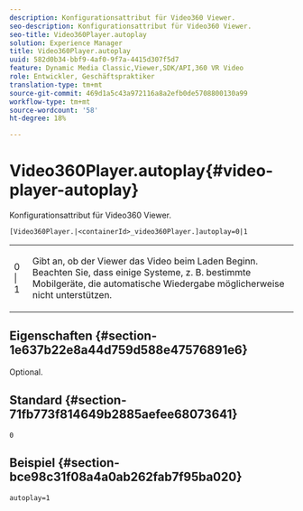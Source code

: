 ```yaml
---
description: Konfigurationsattribut für Video360 Viewer.
seo-description: Konfigurationsattribut für Video360 Viewer.
seo-title: Video360Player.autoplay
solution: Experience Manager
title: Video360Player.autoplay
uuid: 582d0b34-bbf9-4af0-9f7a-4415d307f5d7
feature: Dynamic Media Classic,Viewer,SDK/API,360 VR Video
role: Entwickler, Geschäftspraktiker
translation-type: tm+mt
source-git-commit: 469d1a5c43a972116a8a2efb0de5708800130a99
workflow-type: tm+mt
source-wordcount: '58'
ht-degree: 18%

---
```



# Video360Player.autoplay{#video-player-autoplay}

Konfigurationsattribut für Video360 Viewer.

`[Video360Player.|<containerId>_video360Player.]autoplay=0|1`

<table id="table_441553CD34C94A58A9D7CBF772DEDDB6"> 
 <tbody> 
  <tr> 
   <td colname="col1"> <p> <span class="codeph"> 0 | 1 </span> </p> </td> 
   <td colname="col2"> <p> Gibt an, ob der Viewer das Video beim Laden Beginn. Beachten Sie, dass einige Systeme, z. B. bestimmte Mobilgeräte, die automatische Wiedergabe möglicherweise nicht unterstützen. </p> </td> 
  </tr> 
 </tbody> 
</table>

## Eigenschaften {#section-1e637b22e8a44d759d588e47576891e6}

Optional.

## Standard {#section-71fb773f814649b2885aefee68073641}

`0`

## Beispiel {#section-bce98c31f08a4a0ab262fab7f95ba020}

```
autoplay=1
```


